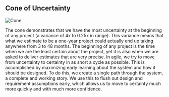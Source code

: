 Cone of Uncertainty
---

![Cone](https://i-msdn.sec.s-msft.com/dynimg/IC558583.png)

The cone demonstrates that we have the most uncertainty at the beginning of any project (a variance of 4x to 0.25x in range). This variance means that what we estimate to be a one-year project could actually end up taking anywhere from 3 to 48 months. The beginning of any project is the time when we are the least certain about the project, yet it is also when we are asked to deliver estimates that are very precise.
In agile, we try to move from uncertainty to certainty in as short a cycle as possible. This is accomplished by maximizing early learning about the system and how it should be designed. To do this, we create a single path through the system, a complete and working story. We use this to flush out design and requirement assumptions early, which allows us to move to certainty much more quickly and with much more confidence.
